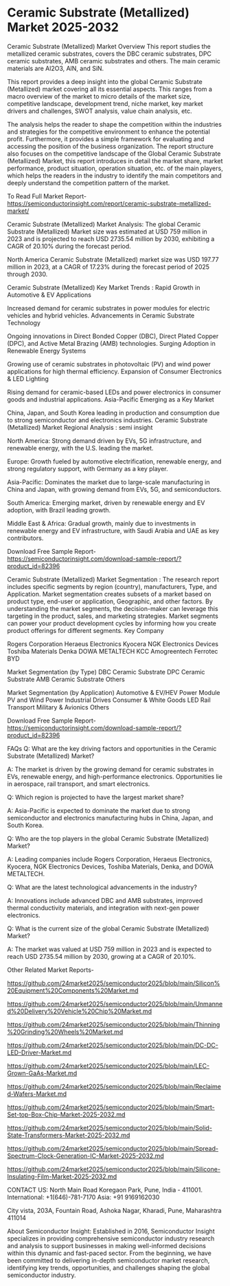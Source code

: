 <h1>Ceramic Substrate (Metallized) Market 2025-2032</h1>
Ceramic Substrate (Metallized) Market Overview
This report studies the metallized ceramic substrates, covers the DBC ceramic substrates, DPC ceramic substrates, AMB ceramic substrates and others. The main ceramic materials are Al2O3, AlN, and SiN.

This report provides a deep insight into the global Ceramic Substrate (Metallized) market covering all its essential aspects. This ranges from a macro overview of the market to micro details of the market size, competitive landscape, development trend, niche market, key market drivers and challenges, SWOT analysis, value chain analysis, etc.

The analysis helps the reader to shape the competition within the industries and strategies for the competitive environment to enhance the potential profit. Furthermore, it provides a simple framework for evaluating and accessing the position of the business organization. The report structure also focuses on the competitive landscape of the Global Ceramic Substrate (Metallized) Market, this report introduces in detail the market share, market performance, product situation, operation situation, etc. of the main players, which helps the readers in the industry to identify the main competitors and deeply understand the competition pattern of the market.

To Read Full Market Report-
https://semiconductorinsight.com/report/ceramic-substrate-metallized-market/

Ceramic Substrate (Metallized) Market Analysis:
The global Ceramic Substrate (Metallized) Market size was estimated at USD 759 million in 2023 and is projected to reach USD 2735.54 million by 2030, exhibiting a CAGR of 20.10% during the forecast period.

North America Ceramic Substrate (Metallized) market size was USD 197.77 million in 2023, at a CAGR of 17.23% during the forecast period of 2025 through 2030.

Ceramic Substrate (Metallized) Key Market Trends :
Rapid Growth in Automotive & EV Applications

Increased demand for ceramic substrates in power modules for electric vehicles and hybrid vehicles.
Advancements in Ceramic Substrate Technology

Ongoing innovations in Direct Bonded Copper (DBC), Direct Plated Copper (DPC), and Active Metal Brazing (AMB) technologies.
Surging Adoption in Renewable Energy Systems

Growing use of ceramic substrates in photovoltaic (PV) and wind power applications for high thermal efficiency.
Expansion of Consumer Electronics & LED Lighting

Rising demand for ceramic-based LEDs and power electronics in consumer goods and industrial applications.
Asia-Pacific Emerging as a Key Market

China, Japan, and South Korea leading in production and consumption due to strong semiconductor and electronics industries.
Ceramic Substrate (Metallized) Market Regional Analysis :
semi insight

North America:
Strong demand driven by EVs, 5G infrastructure, and renewable energy, with the U.S. leading the market.

Europe:
Growth fueled by automotive electrification, renewable energy, and strong regulatory support, with Germany as a key player.

Asia-Pacific:
Dominates the market due to large-scale manufacturing in China and Japan, with growing demand from EVs, 5G, and semiconductors.

South America:
Emerging market, driven by renewable energy and EV adoption, with Brazil leading growth.

Middle East & Africa:
Gradual growth, mainly due to investments in renewable energy and EV infrastructure, with Saudi Arabia and UAE as key contributors.

Download Free Sample Report-
https://semiconductorinsight.com/download-sample-report/?product_id=82396

Ceramic Substrate (Metallized) Market Segmentation :
The research report includes specific segments by region (country), manufacturers, Type, and Application. Market segmentation creates subsets of a market based on product type, end-user or application, Geographic, and other factors. By understanding the market segments, the decision-maker can leverage this targeting in the product, sales, and marketing strategies. Market segments can power your product development cycles by informing how you create product offerings for different segments.
Key Company

Rogers Corporation
Heraeus Electronics
Kyocera
NGK Electronics Devices
Toshiba Materials
Denka
DOWA METALTECH
KCC
Amogreentech
Ferrotec
BYD

Market Segmentation (by Type)
DBC Ceramic Substrate
DPC Ceramic Substrate
AMB Ceramic Substrate
Others

Market Segmentation (by Application)
Automotive & EV/HEV Power Module
PV and Wind Power
Industrial Drives
Consumer & White Goods
LED
Rail Transport
Military & Avionics
Others

Download Free Sample Report-
https://semiconductorinsight.com/download-sample-report/?product_id=82396

FAQs
Q: What are the key driving factors and opportunities in the Ceramic Substrate (Metallized) Market?

A: The market is driven by the growing demand for ceramic substrates in EVs, renewable energy, and high-performance electronics. Opportunities lie in aerospace, rail transport, and smart electronics.

Q: Which region is projected to have the largest market share?

A: Asia-Pacific is expected to dominate the market due to strong semiconductor and electronics manufacturing hubs in China, Japan, and South Korea.

Q: Who are the top players in the global Ceramic Substrate (Metallized) Market?

A: Leading companies include Rogers Corporation, Heraeus Electronics, Kyocera, NGK Electronics Devices, Toshiba Materials, Denka, and DOWA METALTECH.

Q: What are the latest technological advancements in the industry?

A: Innovations include advanced DBC and AMB substrates, improved thermal conductivity materials, and integration with next-gen power electronics.

Q: What is the current size of the global Ceramic Substrate (Metallized) Market?

A: The market was valued at USD 759 million in 2023 and is expected to reach USD 2735.54 million by 2030, growing at a CAGR of 20.10%.

Other Related Market Reports-

https://github.com/24market2025/semiconductor2025/blob/main/Silicon%20Equipment%20Components%20Market.md

https://github.com/24market2025/semiconductor2025/blob/main/Unmanned%20Delivery%20Vehicle%20Chip%20Market.md

https://github.com/24market2025/semiconductor2025/blob/main/Thinning%20Grinding%20Wheels%20Market.md

https://github.com/24market2025/semiconductor2025/blob/main/DC-DC-LED-Driver-Market.md

https://github.com/24market2025/semiconductor2025/blob/main/LEC-Grown-GaAs-Market.md

https://github.com/24market2025/semiconductor2025/blob/main/Reclaimed-Wafers-Market.md

https://github.com/24market2025/semiconductor2025/blob/main/Smart-Set-top-Box-Chip-Market-2025-2032.md

https://github.com/24market2025/semiconductor2025/blob/main/Solid-State-Transformers-Market-2025-2032.md

https://github.com/24market2025/semiconductor2025/blob/main/Spread-Spectrum-Clock-Generation-IC-Market-2025-2032.md

https://github.com/24market2025/semiconductor2025/blob/main/Silicone-Insulating-Film-Market-2025-2032.md

CONTACT US:
North Main Road Koregaon Park, Pune, India - 411001.
International: +1(646)-781-7170
Asia: +91 9169162030

City vista, 203A, Fountain Road, Ashoka Nagar, Kharadi, Pune, Maharashtra 411014

About Semiconductor Insight:
Established in 2016, Semiconductor Insight specializes in providing comprehensive semiconductor industry research and analysis to support businesses in making well-informed decisions within this dynamic and fast-paced sector. From the beginning, we have been committed to delivering in-depth semiconductor market research, identifying key trends, opportunities, and challenges shaping the global semiconductor industry.
